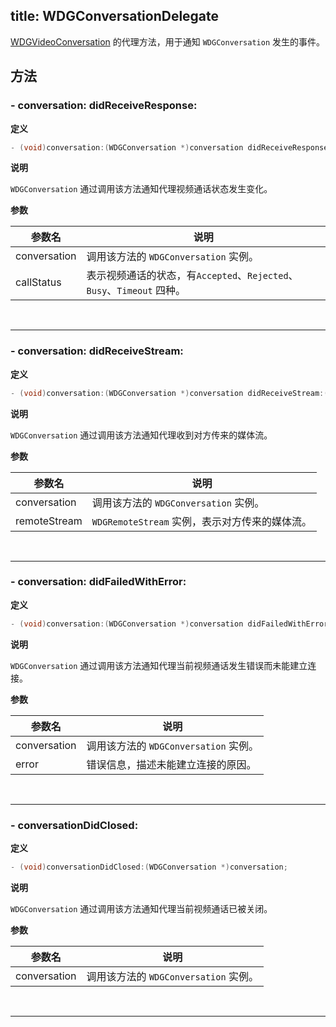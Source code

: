 title: WDGConversationDelegate
---

[WDGVideoConversation](url_placeholder) 的代理方法，用于通知 `WDGConversation` 发生的事件。

## 方法

### - conversation: didReceiveResponse:

**定义**

```objectivec
- (void)conversation:(WDGConversation *)conversation didReceiveResponse:(WDGCallStatus)callStatus;
```

**说明**

`WDGConversation` 通过调用该方法通知代理视频通话状态发生变化。

**参数**

 参数名 | 说明 
---|---
conversation | 调用该方法的 `WDGConversation` 实例。
callStatus | 表示视频通话的状态，有`Accepted`、`Rejected`、`Busy`、`Timeout` 四种。

</br>

---

### - conversation: didReceiveStream:

**定义**

```objectivec
- (void)conversation:(WDGConversation *)conversation didReceiveStream:(WDGRemoteStream *)remoteStream;
```

**说明**

`WDGConversation` 通过调用该方法通知代理收到对方传来的媒体流。

**参数**

 参数名 | 说明 
---|---
conversation | 调用该方法的 `WDGConversation` 实例。
remoteStream | `WDGRemoteStream` 实例，表示对方传来的媒体流。

</br>

---

### - conversation: didFailedWithError:

**定义**

```objectivec
- (void)conversation:(WDGConversation *)conversation didFailedWithError:(NSError *)error;
```

**说明**

`WDGConversation` 通过调用该方法通知代理当前视频通话发生错误而未能建立连接。

**参数**

 参数名 | 说明 
---|---
conversation | 调用该方法的 `WDGConversation` 实例。
error | 错误信息，描述未能建立连接的原因。

</br>

---

### - conversationDidClosed:

**定义**

```objectivec
- (void)conversationDidClosed:(WDGConversation *)conversation;
```

**说明**

`WDGConversation` 通过调用该方法通知代理当前视频通话已被关闭。

**参数**

 参数名 | 说明 
---|---
conversation | 调用该方法的 `WDGConversation` 实例。

</br>

---
